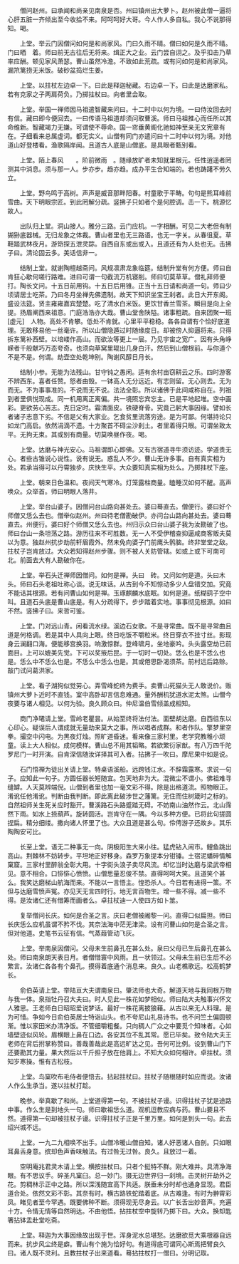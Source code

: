 <!-- { "loadSidebar": true } -->
　　僧问赵州。曰承闻和尚亲见南泉是否。州曰镇州出大萝卜。赵州被此僧一逼将心肝五脏一齐倾出至今收拾不来。阿呵呵好大哥。今人作人多自私。我心不说那得知。喝。

　　上堂。举云门因僧问如何是和尚家风。门曰久雨不晴。僧曰如何是久雨不晴。门曰晒　着。师曰前无古往后无将来。缉正大之业。云门尝自诩之。及乎扣击乃草率应酬。顿见家风萧瑟。曹山虽然冷澹。不致如此荒疏。或有问如何是和尚家风。漏笊篱捞无米饭。破砂盆捣烂生姜。

　　上堂。以拄杖左边卓一下。曰此是释迦秘藏。右边卓一下。曰此是达磨家私。若有克家之子两肩荷负。乃掷拄杖曰。向者里会取。

　　上堂。举国一禅师因马祖遣智藏来问曰。十二时中以何为境。一曰侍汝回去时有信。藏曰即今便回去。一曰传语马祖道却须问取曹溪。师曰马祖推心而任所以其命维新。智藏竭力无嫌。可谓使不辱命。国一帘垂黄阁化驰如神至亲无文宪章有在。子细看来总属虚词。都无实义。山僧有同门亦遣问曰十二时中以何为境。对他道山好登楼看。渔歌隔岸闻。且道古人底是山僧底。是具眼者甄别看。

　　上堂。陌上春风　　。阶前微雨　。随缘放旷者未知就里根元。任性逍遥者罔测其中消息。须与那一人。步亦步。趋亦趋。成办平生合知端的。若也踌躇不劳久立。

　　上堂。野鸟鸣于高树。声声是威音那畔阳春。村童歌于平畴。句句是熊耳峰前雪曲。天下明眼宗匠。到此罔解分疏。竖拂子只如者个是何腔调。击一下。桃源忆故人。

　　出队归上堂。洞山接人。雅分三路。云门应机。一字相酬。可见二大老但有制猢狲底器械。无归龙象之体裁。曹山者里也无三路语。也无一字关。从春徂夏。草鞋踏武林夜月。游筇探五泄灵踪。自西自东或出或入。且道还有为人处也无。击拂子曰。清论固云多。美话信非一。

　　结制上堂。就谢陶檀越斋问。风规凛肃龙象临筵。结制升堂有何方便。师曰自肯狂心歇何嗟行路难。进曰可谓一句截流万机寝削。师曰切莫草草。僧礼拜师便打。陶长文问。十五日前用钩。十五日后用锥。正当十五日请和尚道一句。师曰少顷请居士吃茶。乃曰冬月坐禅先佛遗制。故天下知识坐宝王刹者。此日大开东阁。盛设法筵。贤主雍雍嘉宾楚楚。吃了清水白米饭。更饮甘香兰雪茶。瞬目是向上全提。扬眉阐西来祖意。门庭浩浩亦大哉。曹山堂舍陕隘。诸事粗疏。自来团聚一班[虛元]　人物。高处不肯攀。低处不肯就。心里平平稳稳。各各自谓有个恰好底道理。无敢移易他一丝毫许。所以山僧隐遁过时随缘度日。却被傍人抑逼将来。只得拆东篱补西壁。以培嵝作高山。而欲汝等更上一层。乃见宇宙之宽广。因有头角峥嵘者千般献巧万态夸奇。也须向草窝里辊出几身白汗。然后到山僧根前。与你道个不是不是。何谓。劫壶空处乾坤别。陶谢风醇日月长。

　　结制小参。无能为法残山。甘守钝之愚闲。适有余村亩窃耕云之乐。四时游客不辨西东。喜者任赞。怒者由毁。一钵高人无分远近。有志则留。无心则去。无为而无。不为事事准的。不说而无不说。法法全彰。所以诸佛于此间咸称自在。列祖到者里俱悦现成。同一机用离正离偏。共一境照忘宾忘主。已是平地起堆。空中画彩。更欲劳心苦志。克日定时。霜清面皮。铁硬脊骨。究竟己躬大事因缘。譬如长者诸子志意下劣。不信是父有大家业。乞食贫里流落穷途。是为可鄙。何堪持论只如龙门高启。依然涓滴不遗。十方聚首不碍尘沙刹土。者里着得只眼。可谓坐致太平。无拘无束。其或别有商量。切莫唤昼作夜。喝。

　　上堂。达磨与神光安心。马祖谓即心即佛。又有古宿道寻牛须访迹。学道贵无心。者些古锥说心说性。说有说无。惑乱人不少。曹山无许多事。自有真实相为处。若承当得可以丹霄独步。庆快生平。大众要知真实相为处么。乃掷拄杖下座。

　　上堂。朝来日色温和。夜间天气寒冷。灯笼露柱商量。瞌睡汉如何不醒。高声唤众。众举首。师曰明眼人落井。

　　上堂。举台山婆子。因僧问台山路向甚处去。婆曰蓦直去。僧便行。婆曰好个师僧又恁么去也。僧举似赵州。州曰待老僧勘破伊。亦问台山路向甚处去。婆曰蓦直去。州便行。婆曰好个师僧又恁么去也。州归示众曰台山婆子我为汝勘破了也。师曰台山一条坦荡之路。游历往来不可胜数。无一人不受伊稽查抑逼咸商客贩夫莫以为意。独赵州抗步劫前轩眉霞外。然未免向婆子门前鹰头鹘脑。终非堂堂之敌。拄杖子岂肯放过。大众若知得赵州步骤。则不被人关防管辖。如或上或下可南可北。前面去大有人勘破你在。

　　上堂。举石头迁禅师因僧问。如何是禅。头曰　砖。又问如何是道。头曰木头。师曰石头老祖吐称心谈。说无味话。从古到今不知惊动多少人盘错交加。究竟不能诘其根源。若有问曹山如何是禅。玉琢麒麟水底眠。如何是道。纸糊鹞子空中叫。且道石头底是曹山底是。有人分疏得下。步步踏着实地。事事彻见根源。如曰不然。竖拂子曰。来哲可鉴。

　　上堂。门对远山青。闲看流水绿。溪边石女歌。不是寻常曲。既不是寻常曲且道是何格调。若是其中人具向上眼。终日吃饭不嚼粒米。终日穿衣不挂寸丝。影现身云澜翻口海。便能移宫换羽。响激惊群。登峰啸月。坐地豪吟。头头露空劫已前面目。上可以媲美先觉。下可以奖掖后昆。于一切时一切处。恁么也是不恁么也是。恁么中不恁么也是。不恁么中恁么也是。其或倦思卧渴须茶。前村远后路赊。敲门试问葛洪家。

　　上堂。看子湖狗似觉劳心。弄雪峰蛇终为费手。卖曹山死猫头无人敢说价。贩镇州大萝卜近时不直钱。室中高卧却言信息难通。量外酬机犹道水泥太煞。山僧今夜要与诸人相见。以何为验。良久顾众曰。仲尼温伯雪倾盖成相知。

　　商门净珺请上堂。雪岭老瞿昙。从始至终将法付法。面壁胡达磨。自西徂东以心印心。疑误后人谓成就无量劫来莫大之事。所以唱者成群。和者作队。擎梦里空拳。撮空中闪电。为黑夜灯烛。照旷道昏迷。看来像三家村里。老学究教稚小顽童。读上大人相似。成何模样。曹山总不用其韬略。若欲繁衍家猷。有八万四千陀罗尼门一时开演。自肯深信随汝详择其可入者。拈拂子一吹曰。摩尼果中如是说。

　　石门悟禅为徒出关请上堂。特桌语溪船。远跨钱江水。不辞霜露寒。求说一句子。应知此一句子。方圆任器长短随宜。包天地非为大。混微尘不谓小。佛祖难寻缝罅。人天莫辨端倪。山僧到者里也加一毫文彩不得。除是出格道流。照物眼正。淆讹任他淆讹。判断由我判断。即此离此破涉世之藩篱。无住而住树箴时之标的。自然祖师关生死关应时豁开。曹溪路石头路蹙踏无碍。不妨南山油然作云。北山霈然下雨。如水上捺葫芦。旋转圆活。岂肯守在一隅。今以多种方便。已将此句搓圆捏扁。精分细缕。撒向诸人怀里了也。大众且道是甚么句。伶俜游子还故乡。其乐陶陶安可比。

　　长至上堂。语无二种事无一向。阴极阳生大来小往。猛虎钻入闹市。鲤鱼跳出高山。荆棘林不妨转步。平坦地正好移身。森罗万象提本分钳锤。土宿泥蟠碎情解窠窟。三家村里醉翁全彰大用。十字街头浪子卖尽风流。却忆当时达磨与梁武帝相见。意不相合。口悱悱心愤愤。山僧思量忍俊不禁。直得呵呵大笑。且道笑个甚么。我笑达磨梯山航海而来。不能以一言悟主。惶恐杀人。今日若有进得一策。不但与达磨雪愤声冤。亦见天无言四时行。地无言百物生。增一些不得。减一些不得。是汝诸仁还有借筹而画者么。卓拄杖迪一人使四方如卜筮。

　　复举僧问长庆。如何是合圣之言。庆曰老僧被阇黎一问。直得口似扁担。师曰长庆恁么应机虽谓不矜不伐。其奈法海中茫无津梁。设有问曹山如何是合圣之言。但对他道。史笔书云征有信。气蒸葭管动飞灰。

　　上堂。举南泉因僧问。父母未生前鼻孔在甚么处。泉曰父母已生后鼻孔在甚么处。师曰南泉朗天表日月。者僧惜寰中风雨。且一状领过。父母未生前已生后不必繁言。汝诸仁各各有个鼻孔。摸得着底通个消息来。良久。山老樵歌远。松高鹤梦长。

　　俞伯英请上堂。举陆亘大夫谓南泉曰。肇法师也大奇。解道天地与我同根万物与我一体。泉指牡丹召大夫曰。时人见此一株花如梦相似。师曰陆大夫触事兴怀文人雅思。王老师白日昭昭爱说梦话。最好一株花离披狼藉。从古以来无人料理。是为可惜。争如今日俞伯英居士特诣山头。也不夸尼山礼易诗书。也不问竺土偏圆顿渐。惟以家田米办清净饭。不管细嚼粗餐。只向稠人广众之中要觅个知味者。心如墙壁迹似风轮。眉横眼上鼻在口边。各安其位不乱其常。愿已毕矣。致令陆大夫王老师在背后拊掌称赞曰。善哉善哉此是高远旷达之见。吾何可比例。设到曹山门下还要勘其力量。果大然后以千斤担子放在他肩上。不知大众如何相许。卓拄杖。须知岁寒操。惟有古松枝。

　　上堂。鸟窠吹布毛侍者便悟去。拈起拄杖曰。拄杖子随根随时如应而说。汝诸人作么生承当。遂以拄杖打趁。

　　晚参。举真歇了和尚。上堂道得第一句。不被拄杖子谩。识得拄杖子犹是途路中事。作么生是到地头一句。师曰歇祖恁么道。观机逗教应病与药。曹山要且不然。道得第一句却被拄杖子谩。识得拄杖子正是千里万里。如何是到头一句。此去绍兴城不远。

　　上堂。一九二九相唤不出手。山僧冷暖山僧自知。诸人好恶诸人自剖。只如眼耳鼻舌身意。摈却色声香味触法。有过咎无过咎。良久。且放过一着。

　　空明庵兆君灵木请上堂。横按拄杖曰。只者个挺特不群。刚大难并。具清净海眼。有不思议手。碎圣凡窠臼。总一妙门。摄无边世界归一刹境。击灵树开劫外之花。剪稠林示正中之路。所以深浅随宜高下共适。朕垂未分时却也通身显现。君臣道合处。依然文彩不彰。其奈有时。横古路铁蛇踏着底。从古难逢。有时为翀霄彩凤。睹见者至今罕遇。既要佛种不断。须得现无尽身云。以广长舌出妙音声。充遍十方。令情无情等自然明达。不由他悟。拈拄杖空中旋转乃掷下曰。大众。换却匙箸拈钵盂赴堂吃斋。

　　上堂。释迦为大事因缘故出现于世。浑身泥水总堪愁。达磨欲觅大乘根器自远而来。抗步风尘终是癖。曹山有个施为恰好句。有道得底可谓同心斯焉把臂良久曰。诸人既不灵利。且教拄杖子出来道看。蓦拈拄杖打一僧曰。分明记取。

